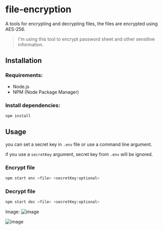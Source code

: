 # file-encryption

A tools for encrypting and decrypting files, the files are encrypted using AES-256.

> I'm using this tool to encrypt password sheet and other sensitive information.

## Installation

### Requirements:

- Node.js
- NPM (Node Package Manager)

### Install dependencies:

```bash
npm install
```

## Usage

you can set a secret key in `.env` file or use a command line argument.

if you use a `secretKey` argument, secret key from `.env` will be ignored.

### Encrypt file

```bash
npm start enc <file> <secretKey:optional>
```

### Decrypt file

```bash
npm start dec <file> <secretKey:optional>
```
Image:
![image](https://user-images.githubusercontent.com/92927610/198975104-456e27da-8d96-480d-94c8-a666a4930327.png)

![image](https://user-images.githubusercontent.com/92927610/198975034-1f8f6701-6c84-42ac-b2c9-c9e68da3577f.png)
